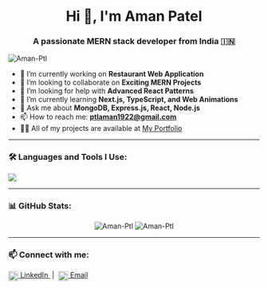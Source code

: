 <h1 align="center">Hi 👋, I'm Aman Patel</h1>
<h3 align="center">A passionate MERN stack developer from India 🇮🇳</h3>

<p >
  <img src="https://komarev.com/ghpvc/?username=Aman-Ptl&label=Profile%20views&color=0e75b6&style=flat" alt="Aman-Ptl" />
</p>


- 🔭 I’m currently working on **Restaurant Web Application**  
- 👯 I’m looking to collaborate on **Exciting MERN Projects**  
- 🤝 I’m looking for help with **Advanced React Patterns**  
- 🌱 I’m currently learning **Next.js, TypeScript, and Web Animations**  
- 💬 Ask me about **MongoDB, Express.js, React, Node.js**  
- 📫 How to reach me: **ptlaman1922@gmail.com**  
- 👨‍💻 All of my projects are available at [My Portfolio](https://react-portfolio-delta-woad.vercel.app)  

---

### 🛠️ Languages and Tools I Use:

<p align="left">
  <img src="https://skillicons.dev/icons?i=html,css,js,react,nodejs,express,mongodb,tailwind,vite,git,github,postman" />
</p>

---

### 📊 GitHub Stats:

<p align="center">
  <img src="https://github-readme-stats.vercel.app/api?username=Aman-Ptl&show_icons=true&locale=en" alt="Aman-Ptl" />
  <img src="https://github-readme-streak-stats.herokuapp.com/?user=Aman-Ptl" alt="Aman-Ptl" />
</p>

---

### 📫 Connect with me:

<p align="left">
  <a href="https://www.linkedin.com/in/amanpateljnv/" target="_blank">
    <img align="center" src="https://cdn.jsdelivr.net/npm/simple-icons@v3/icons/linkedin.svg" alt="linkedin" height="20" width="20" />
    LinkedIn
  </a>
  &nbsp;|&nbsp;
  <a href="mailto:ptlaman1922@gmail.com">
    <img align="center" src="https://cdn.jsdelivr.net/npm/simple-icons@v3/icons/gmail.svg" alt="gmail" height="20" width="20" />
    Email
  </a>
</p>

